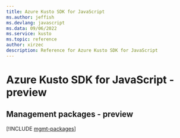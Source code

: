 ```yaml
---
title: Azure Kusto SDK for JavaScript
ms.author: jeffish
ms.devlang: javascript
ms.data: 09/06/2022
ms.service: kusto
ms.topic: reference
author: xirzec
description: Reference for Azure Kusto SDK for JavaScript
---
```

# Azure Kusto SDK for JavaScript - preview

## Management packages - preview
[!INCLUDE [mgmt-packages](kusto-mgmt-index.md)]
